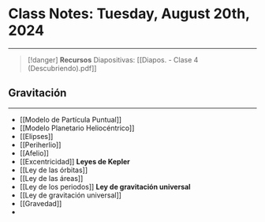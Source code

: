 # Class Notes: Tuesday, August 20th, 2024 
***
> [!danger]  **Recursos**
> Diapositivas: [[Diapos. - Clase 4 (Descubriendo).pdf]]
## Gravitación
***
- [[Modelo de Partícula Puntual]]
- [[Modelo Planetario Heliocéntrico]]
- [[Elipses]]
- [[Periherlio]]
- [[Afelio]]
- [[Excentricidad]]
**Leyes de Kepler**
- [[Ley de las órbitas]]
- [[Ley de las áreas]]
- [[Ley de los periodos]]
**Ley de gravitación universal**
- [[Ley de gravitación universal]]
- [[Gravedad]]
- 
